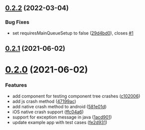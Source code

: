 ## [0.2.2](https://github.com/cwhenderson20/react-native-crash-tester/compare/v0.2.1...v0.2.2) (2022-03-04)


### Bug Fixes

* set requiresMainQueueSetup to false ([29d4bd0](https://github.com/cwhenderson20/react-native-crash-tester/commit/29d4bd09a816da74f087f6eadd88a75336bc69c9)), closes [#1](https://github.com/cwhenderson20/react-native-crash-tester/issues/1)

## [0.2.1](https://github.com/cwhenderson20/react-native-crash-tester/compare/v0.2.0...v0.2.1) (2021-06-02)



# [0.2.0](https://github.com/cwhenderson20/react-native-crash-tester/compare/v0.2.0...v0.2.1) (2021-06-02)


### Features

* add component for testing component tree crashes ([c102006](https://github.com/cwhenderson20/react-native-crash-tester/commit/c10200636eb0b1aa265a2d4ba10b6898fb1b0399))
* add js crash method ([47199ac](https://github.com/cwhenderson20/react-native-crash-tester/commit/47199ace00343b2d61705ca24a0dd4ec83d12918))
* add native crash method to android ([581e01d](https://github.com/cwhenderson20/react-native-crash-tester/commit/581e01deab95857dc1da7768c939b1d218f8b5f0))
* iOS native crash support ([ffc04a6](https://github.com/cwhenderson20/react-native-crash-tester/commit/ffc04a62f95ac87c428408b2b6c5ad0660aa6d1c))
* support for exception message in java ([1acd901](https://github.com/cwhenderson20/react-native-crash-tester/commit/1acd901643763e0e6353c3bf182dc8a370c75465))
* update example app with test cases ([fe2d931](https://github.com/cwhenderson20/react-native-crash-tester/commit/fe2d9312f1e3e62d0f2493c5e3ecd2f616c0720c))


